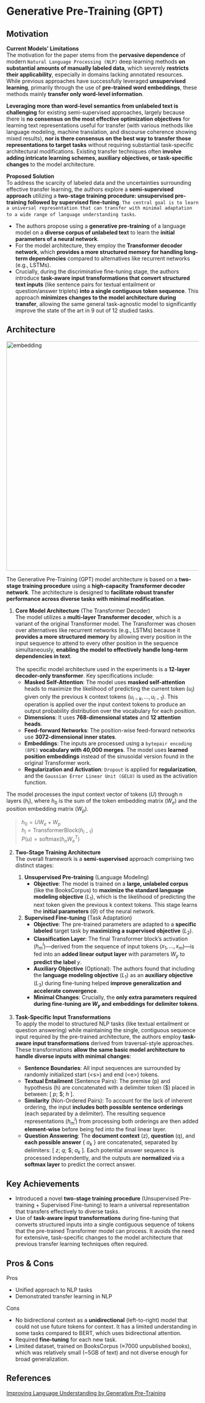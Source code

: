 # Generative Pre-Training (GPT)

## Motivation

**Current Models' Limitations**<br>
The motivation for the paper stems from the **pervasive dependence** of modern `Natural Language Processing (NLP)` deep learning methods **on substantial amounts of manually labeled data**, which severely **restricts their applicability**, especially in domains lacking annotated resources. While previous approaches have successfully leveraged **unsupervised learning**, primarily through the use of **pre-trained word embeddings**, these methods mainly **transfer only word-level information**. 

**Leveraging more than word-level semantics from unlabeled text is challenging** for existing semi-supervised approaches, largely because there is **no consensus on the most effective optimization objectives** for learning text representations useful for transfer (with various methods like language modeling, machine translation, and discourse coherence showing mixed results), **nor is there consensus on the best way to transfer those representations to target tasks** without requiring substantial task-specific architectural modifications. Existing transfer techniques often **involve adding intricate learning schemes, auxiliary objectives, or task-specific changes** to the model architecture.

**Proposed Solution**<br>
To address the scarcity of labeled data and the uncertainties surrounding effective transfer learning, the authors explore a **semi-supervised approach** utilizing a **two-stage training procedure: unsupervised pre-training followed by supervised fine-tuning**. `The central goal is to learn a universal representation that can transfer with minimal adaptation to a wide range of language understanding tasks`. <br>
- The authors propose using a **generative pre-training** of a language model on a **diverse corpus of unlabeled text** to learn the **initial parameters of a neural network**. <br>
- For the model architecture, they employ the **Transformer decoder network**, which **provides a more structured memory for handling long-term dependencies** compared to alternatives like recurrent networks (e.g., LSTMs). <br>
- Crucially, during the discriminative fine-tuning stage, the authors introduce **task-aware input transformations that convert structured text inputs** (like sentence pairs for textual entailment or question/answer triplets) **into a single contiguous token sequence**. This approach **minimizes changes to the model architecture during transfer**, allowing the same general task-agnostic model to significantly improve the state of the art in 9 out of 12 studied tasks.

## Architecture
<img src="https://github.com/khchu93/NoteImage/blob/main/gpt.PNG" alt="embedding" width="600"/><br>

The Generative Pre-Training (GPT) model architecture is based on a **two-stage training procedure** using a **high-capacity Transformer decoder network**. The architecture is designed to **facilitate robust transfer performance across diverse tasks with minimal modification**.

1. **Core Model Architecture** (The Transformer Decoder)<br>
The model utilizes a **multi-layer Transformer decoder**, which is a variant of the original Transformer model. The Transformer was chosen over alternatives like recurrent networks (e.g., LSTMs) because it **provides a more structured memory** by allowing every position in the input sequence to attend to every other position in the sequence simultaneously, **enabling the model to effectively handle long-term dependencies in text**.<br><br>
The specific model architecture used in the experiments is a **12-layer decoder-only transformer**. Key specifications include:
    - **Masked Self-Attention**: The model uses **masked self-attention** heads to maximize the likelihood of predicting the current token ($u_i$) given only the previous k context tokens ($u_{i-k}, \ldots, u_{i-1}$). This operation is applied over the input context tokens to produce an output probability distribution over the vocabulary for each position.<br>
    - **Dimensions**: It uses **768-dimensional states** and **12 attention heads**.
    - **Feed-forward Networks**: The position-wise feed-forward networks use **3072-dimensional inner states**.
    - **Embeddings**: The inputs are processed using a `bytepair encoding (BPE)` **vocabulary with 40,000 merges**. The model uses **learned position embeddings** instead of the sinusoidal version found in the original Transformer work.
    - **Regularization and Activation**: `Dropout` is applied for **regularization**, and the `Gaussian Error Linear Unit (GELU)` is used as the activation function.

The model processes the input context vector of tokens ($U$) through n layers ($h_l$), where $h_0$ is the sum of the token embedding matrix ($W_e$​) and the position embedding matrix ($W_p$).<br>
> $h_0 = UW_e + W_p$<br>
> $h_l = \text{TransformerBlock}(h_{l-1})$<br>
> $P(u) = \text{softmax}(h_n W_e^{T})$<br>

2. **Two-Stage Training Architecture**<br>
The overall framework is a **semi-supervised** approach comprising two distinct stages:
    1. **Unsupervised Pre-training** (Language Modeling)<br>
        - **Objective**: The model is trained on a **large, unlabeled corpus** (like the BooksCorpus) to **maximize the standard language modeling objective** ($L_1$), which is the likelihood of predicting the next token given the previous k context tokens. This stage learns the **initial parameters** ($Θ$) of the neural network.<br>
    2. **Supervised Fine-tuning** (Task Adaptation)<br>
        - **Objective**: The pre-trained parameters are adapted to a **specific labeled** target task by **maximizing a supervised objective** ($L_2$).<br>
        - **Classification Layer**: The final Transformer block’s activation ($h^l_m$)—derived from the sequence of input tokens ($x_1,…,x_m$)—is fed into an **added linear output layer** with parameters $W_y$ to **predict the label** $y$.<br>
        - **Auxiliary Objective** (Optional): The authors found that including the **language modeling objective** ($L_1$) as an **auxiliary objective** ($L_3$) during fine-tuning helped **improve generalization and accelerate convergence**.<br>
        - **Minimal Changes**: Crucially, the **only extra parameters required during fine-tuning are $W_y$ and embeddings for delimiter tokens**.<br>
        
3. **Task-Specific Input Transformations**<br>
To apply the model to structured NLP tasks (like textual entailment or question answering) while maintaining the single, contiguous sequence input required by the pre-trained architecture, the authors employ **task-aware input transformations** derived from traversal-style approaches. These transformations **allow the same basic model architecture to handle diverse inputs with minimal changes**:
    - **Sentence Boundaries**: All input sequences are surrounded by randomly initialized start (<s\>) and end (<e\>) tokens.
    - **Textual Entailment** (Sentence Pairs): The premise (p) and hypothesis (h) are concatenated with a delimiter token ($) placed in between: [ $p$; $; $h$ ].
    - **Similarity** (Non-Ordered Pairs): To account for the lack of inherent ordering, the input **includes both possible sentence orderings** (each separated by a delimiter). The resulting sequence representations ($h^l_m$) from processing both orderings are then added **element-wise** before being fed into the final linear layer.
    - **Question Answering**: The **document context** (z), **question** (q), and **each possible answer** { $a_k$ } are concatenated, separated by delimiters: [ $z$; $q$; $; $a_k$ ]. Each potential answer sequence is processed independently, and the outputs are **normalized** via a **softmax layer** to predict the correct answer.

## Key Achievements
- Introduced a novel **two-stage training procedure** (Unsupervised Pre-training + Supervised Fine-tuning) to learn a universal representation that transfers effectively to diverse tasks.
- Use of **task-aware input transformations** during fine-tuning that converts structured inputs into a single contiguous sequence of tokens that the pre-trained Transformer model can process. It avoids the need for extensive, task-specific changes to the model architecture that previous transfer learning techniques often required.

## Pros & Cons

Pros
- Unified approach to NLP tasks
- Demonstrated transfer learning in NLP

Cons
- No bidirectional context as a **unidirectional** (left-to-right) model that could not use future tokens for context. It has a limited understanding in some tasks compared to BERT, which uses bidirectional attention.
- Required **fine-tuning** for each new task.
- Limited dataset, trained on BooksCorpus (≈7000 unpublished books), which was relatively small (~5GB of text) and not diverse enough for broad generalization.

<!--
## Implementation
- Framework: 
- Dataset: 
- Colab Notebook: [link]()

## Results
Training

Validation

Examples:
-->

## References
[Improving Language Understanding
by Generative Pre-Training](https://cdn.openai.com/research-covers/language-unsupervised/language_understanding_paper.pdf)
